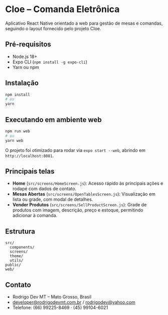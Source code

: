 # Cloe – Comanda Eletrônica

Aplicativo React Native orientado a web para gestão de mesas e comandas, seguindo o layout fornecido pelo projeto Cloe.

## Pré-requisitos

- Node.js 18+
- Expo CLI (`npm install -g expo-cli`)
- Yarn ou npm

## Instalação

```bash
npm install
# ou
yarn
```

## Executando em ambiente web

```bash
npm run web
# ou
yarn web
```

O projeto foi otimizado para rodar via `expo start --web`, abrindo em `http://localhost:8081`.

## Principais telas

- **Home** (`src/screens/HomeScreen.js`): Acesso rápido às principais ações e rodapé com dados de contato.
- **Mesas Abertas** (`src/screens/OpenTablesScreen.js`): Visualização em lista ou grade, com modal de detalhes.
- **Vender Produtos** (`src/screens/SellProductScreen.js`): Grade de produtos com imagem, descrição, preço e estoque, permitindo adicionar à comanda.

## Estrutura

```
src/
  components/
  screens/
  theme/
  utils/
public/
web/
```

## Contato

- Rodrigo Dev MT – Mato Grosso, Brasil
- developer@rodrigodevmt.com.br / rodrigodev@yahoo.com
- Telefone: (66) 99225-8469 · (45) 99104-6021
